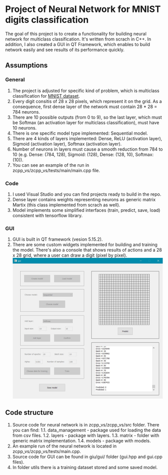 # Project of Neural Network for MNIST digits classification

The goal of this project is to create a functionality for building neural network for multiclass classification. 
It's written from scrach in C++. 
In addition, I also created a GUI in QT Framework, which enables to build network easily and see results of its performance quickly.


## Assumptions
### General
1. The project is adjusted for specific kind of problem, which is multiclass classification for [MNIST dataset](http://yann.lecun.com/exdb/mnist/).
2. Every digit consitis of 28 x 28 pixels, which represent it on the grid. As a consequence, first dense layer of the network must contain 28 * 28 = 784 neurons.
3. There are 10 possible outputs (from 0 to 9), so the last layer, which must be Softmax (an activation layer for multiclass classification), must have 10 neurons.
4. There is one specific model type implemented: Sequential model.
5. There are 4 kinds of layers implemented: Dense, ReLU (activation layer), Sigmoid (activation layer), Softmax (activation layer).
6. Number of neurons in layers must cause a smooth reduction from 784 to 10 (e.g. Dense: (784, 128), Sigmoid: (128), Dense: (128, 10), Softmax: (10)). 
7. You can see an example of the run in zcpp_vs/zcpp_vs/tests/main/main.cpp file.
 
### Code
1. I used Visual Studio and you can find projects ready to build in the repo.
2. Dense layer contains weights representing neurons as generic matrix Martix<float> (this class implemented from scrach as well).
3. Model implements some simplified interfaces (train, predict, save, load) consistent with tensorflow library.
### GUI
1. GUI is built in QT framework (vesion 5.15.2).
2. There are some custom widgets implemented for building and training the model. There's also a console that shows results of actions and a 28 x 28 grid, where a user
can draw a digit (pixel by pixel).
![Screenshot](gui_image.JPG)
## Code structure
1. Source code for neural network is in zcpp_vs/zcpp_vs/src folder. There you can find:
	1.1. data_management - package used for loading the data from csv files. 
	1.2. layers - package with layers.
	1.3. matrix - folder with generic matrix implementation. 
	1.4. models - package with models.
2. An example run of the neural network is located in zcpp_vs/zcpp_vs/tests/main.cpp. 
3. Source code for GUI can be found in giu/gui/ folder (gui.hpp and gui.cpp files).
4. In folder utils there is a training dataset stored and some saved model.